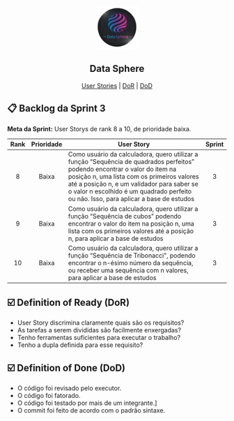 <p align="center">
  <img src="../../Documentos/img/Logo_DataSphere.png" width="100"/>
  <h2 align="center"> Data Sphere </h2>
</p>

<p align="center">
  <a href ="#us"> User Stories</a>  |   
  <a href ="#dor">DoR</a>  |
  <a href ="#dod">DoD</a>
</p>


## 📋 Backlog da Sprint 3 <a id="us"></a>

**Meta da Sprint:** User Storys de rank 8 a 10, de prioridade baixa.

Rank | Prioridade | User Story                                                                                                                                                                                                                                                                                                       | Sprint
:--: | :--------: | ---------------------------------------------------------------------------------------------------------------------------------------------------------------------------------------------------------------------------------------------------------------------------------------------------------------- | :----:
   8 |    Baixa   | Como usuário da calculadora, quero utilizar a função “Sequência de quadrados perfeitos” podendo encontrar o valor do item na posição n, uma lista com os primeiros valores até a posição n, e um validador para saber se o valor n escolhido é um quadrado perfeito ou não. Isso, para aplicar a base de estudos | 3
   9 |    Baixa   | Como usuário da calculadora, quero utilizar a função “Sequência de cubos” podendo encontrar o valor do item na posição n, uma lista com os primeiros valores até a posição n, para aplicar a base de estudos                                                                                                     | 3
  10 |    Baixa   | Como usuário da calculadora, quero utilizar a função “Sequência de Tribonacci”, podendo encontrar o n-ésimo número da sequência, ou receber uma sequência com n valores, para aplicar a base de estudos                                                                                                          | 3

## ☑️ Definition of Ready (DoR) <a id="dor"></a>

- User Story discrimina claramente quais são os requisitos?
- As tarefas a serem divididas são facilmente enxergadas?
- Tenho ferramentas suficientes para executar o trabalho?
- Tenho a dupla definida para esse requisito?

## ☑️ Definition of Done (DoD) <a id="dod"></a>

- O código foi revisado pelo executor.
- O código foi fatorado.
- O código foi testado por mais de um integrante.]
- O commit foi feito de acordo com o padrão sintaxe.
